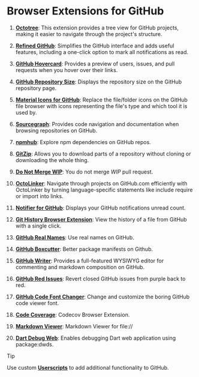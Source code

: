 # Browser Extensions for GitHub

1. **[Octotree](https://chrome.google.com/webstore/detail/octotree/bkhaagjahfmjljalopjnoealnfndnagc)**: This extension provides a tree view for GitHub projects, making it easier to navigate through the project's structure.

2. **[Refined GitHub](https://chrome.google.com/webstore/detail/refined-github/hlepfoohegkhhmjieoechaddaejaokhf)**: Simplifies the GitHub interface and adds useful features, including a one-click option to mark all notifications as read.

3. **[GitHub Hovercard](https://chrome.google.com/webstore/detail/github-hovercard/mmoahbbnojgkclgceahhakhnccimnplk)**: Provides a preview of users, issues, and pull requests when you hover over their links.

4. **[GitHub Repository Size](https://chrome.google.com/webstore/detail/github-repository-size/apnjnioapinblneaedefcnopcjepgkci)**: Displays the repository size on the GitHub repository page.

5. **[Material Icons for GitHub](https://chromewebstore.google.com/detail/material-icons-for-github/bggfcpfjbdkhfhfmkjpbhnkhnpjjeomc)**: Replace the file/folder icons on the GitHub file browser with icons representing the file's type and which tool it is used by.

6. **[Sourcegraph](https://chrome.google.com/webstore/detail/sourcegraph/dgjhfomjieaadpoljlnidmbgkdffpack)**: Provides code navigation and documentation when browsing repositories on GitHub.

7. **[npmhub](https://chromewebstore.google.com/detail/kbbbjimdjbjclaebffknlabpogocablj)**: Explore npm dependencies on GitHub repos.

8. **[GitZip](https://chrome.google.com/webstore/detail/gitzip-for-github/ffabmkklhbepgcgfonabamgnfafbdlkn)**: Allows you to download parts of a repository without cloning or downloading the whole thing.

9. **[Do Not Merge WIP](https://chromewebstore.google.com/detail/do-not-merge-wip-for-gith/nimelepbpejjlbmoobocpfnjhihnpked)**: You do not merge *WIP* pull request.

10. **[OctoLinker](https://chrome.google.com/webstore/detail/octolinker/jlmafbaeoofdegohdhinkhilhclaklkp)**: Navigate through projects on GitHub.com efficiently with OctoLinker by turning language-specific statements like include require or import into links.

11. **[Notifier for GitHub](https://chromewebstore.google.com/detail/notifier-for-github/lmjdlojahmbbcodnpecnjnmlddbkjhnn)**: Displays your GitHub notifications unread count.

12. **[Git History Browser Extension](https://chrome.google.com/webstore/detail/git-history-browser-exten/laghnmifffncfonaoffcndocllegejnf)**: View the history of a file from GitHub with a single click.

13. **[GitHub Real Names](https://chromewebstore.google.com/detail/github-real-names/edfnfekndkopmlejjmlplpceflfldoae)**: Use real names on GitHub.

14. **[GitHub Boxcutter](https://chromewebstore.google.com/detail/boxcutter/knapnimomamjogbajmmoefhopnebjbff)**: Better package manifests on Github.

15. **[GitHub Writer](https://chrome.google.com/webstore/detail/github-writer/diilnnhpcdjhhkjcbdljaonhmhapadap)**: Provides a full-featured WYSIWYG editor for commenting and markdown composition on GitHub.

16. **[GitHub Red Issues](https://chromewebstore.google.com/detail/github-red-issues/kjbbjibfgnnfdeabgmbieapkhpojikpc)**: Revert closed GitHub issues from purple back to red.

17. **[GitHub Code Font Changer](https://chromewebstore.google.com/detail/github-code-font-changer/jmbophfanmlfkloliildahlpnlbojhfi)**: Change and customize the boring GitHub code viewer font.

18. **[Code Coverage](https://chromewebstore.google.com/detail/codecov/gedikamndpbemklijjkncpnolildpbgo)**: Codecov Browser Extension.

19. **[Markdown Viewer](https://chromewebstore.google.com/detail/markdown-viewer/ckkdlimhmcjmikdlpkmbgfkaikojcbjk)**: Markdown Viewer for file://

20. **[Dart Debug Web](https://chromewebstore.google.com/detail/dart-debug-extension/eljbmlghnomdjgdjmbdekegdkbabckhm)**: Enables debugging Dart web application using package:dwds.


> [!TIP]
> Use custom **[Userscripts](https://github.com/Mottie/GitHub-userscripts)** to add additional functionality to GitHub.
